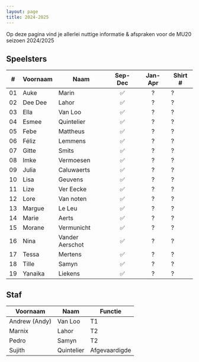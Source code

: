 ```yaml
---
layout: page
title: 2024-2025
---
```

Op deze pagina vind je allerlei nuttige informatie & afspraken voor de MU20 seizoen 2024/2025

## Speelsters

\#  | Voornaam  | Naam  | Sep-Dec   | Jan-Apr   | Shirt \#
--- |---        |---    |:---:      |:---:      |---
01  |Auke | Marin | ✅ | ? | ?
02  |Dee Dee	| Lahor | ✅ | ? | ?
03  |Ella	| Van Loo | ✅ | ? | ?
04  |Esmee	| Quintelier | ✅ | ? | ?
05  |Febe	| Mattheus | ✅ | ? | ?
06  |Féliz	| Lemmens | ✅ | ? | ?
07  |Gitte	| Smits | ✅ | ? | ?
08  |Imke	| Vermoesen | ✅ | ? | ?
09  |Julia	| Caluwaerts | ✅ | ? | ?
10  |Lisa	| Geuvens | ✅ | ? | ?
11  |Lize	| Ver Eecke | ✅ | ? | ?
12  |Lore	| Van noten | ✅ | ? | ?
13  |Margue	| Le Leu | ✅ | ? | ?
14  |Marie	| Aerts | ✅ | ? | ?
15  |Morane	| Vermunicht | ✅ | ? | ?
16  |Nina	| Vander Aerschot | ✅ | ? | ?
17  |Tessa	| Mertens | ✅ | ? | ?
18  |Tille	| Samyn | ✅ | ? | ?
19  |Yanaika	| Liekens | ✅ | ? | ?

<!-- Celine	| Salib | ✅ | ?
Rhune	| De Cat | ✅ | ? -->

## Staf

Voornaam | Naam | Functie
---|---|---
 Andrew (Andy) | Van Loo | T1
 Marnix | Lahor | T2
 Pedro | Samyn | T2
 Sujith | Quintelier | Afgevaardigde
